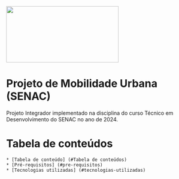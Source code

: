 <img src="https://useargo.com/wp-content/uploads/2019/10/Mobilidade-urbana-desafios-de-locomover-nos-principais-centros-urbanos.jpg" height="150" width="300" />

# Projeto de Mobilidade Urbana (SENAC)

Projeto Integrador implementado na disciplina do curso Técnico em Desenvolvimento do SENAC no ano de 2024.

Tabela de conteúdos
=========================
<!--ts-->
	* [Tabela de conteúdo] (#Tabela de conteúdos)
	* [Pré-requisitos] (#pre-requisitos)
	* [Tecnologias utilizadas] (#tecnologias-utilizadas)
<!--te-->

